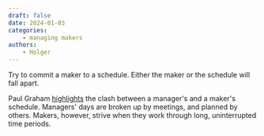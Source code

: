 ```yaml
---
draft: false
date: 2024-01-03
categories:
    - managing makers
authors:
    - Holger
---
```


Try to commit a maker to a schedule. Either the maker or the schedule will fall apart.

Paul Graham [highlights](https://paulgraham.com/makersschedule.html) the clash between a manager's and a maker's schedule. Managers' days are broken up by meetings, and planned by others. Makers, however, strive when they work through long, uninterrupted time periods.